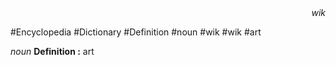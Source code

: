 
<div align="right"><i>wik</i></div>

#Encyclopedia #Dictionary #Definition #noun #wik #wik #art

*noun*
**Definition :** art